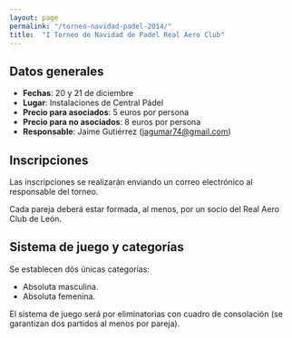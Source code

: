```yaml
---
layout: page
permalink: "/torneo-navidad-padel-2014/"
title:  "I Torneo de Navidad de Padel Real Aero Club"
---
```



## Datos generales

* __Fechas__: 20 y 21 de diciembre
* __Lugar__: Instalaciones de Central Pádel
* __Precio para asociados__: 5 euros por persona 
* __Precio para no asociados__: 8 euros por persona 
* __Responsable__: Jaime Gutiérrez (jagumar74@gmail.com)

## Inscripciones

Las inscripciones se realizarán enviando un correo electrónico al responsable del torneo. 

Cada pareja deberá estar formada, al menos, por un socio del Real Aero Club de León. 


## Sistema de juego y categorías

Se establecen dós únicas categorías:

* Absoluta masculina.
* Absoluta femenina.

El sistema de juego será por eliminatorias con cuadro de consolación (se garantizan dos partidos al menos por pareja).
